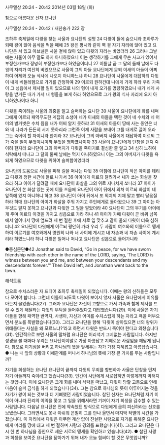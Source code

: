 사무엘상 20:24 - 20:42 
2014년 03월 18일 (화)

참으로 아름다운 신자 요나단



사무엘상 20:24 - 20:42 / 새찬송가 222 장


초하루 축제일에 다윗을 찾는 사울과 요나단의 설명
24 다윗이 들에 숨으니라 초하루가 되매 왕이 앉아 음식을 먹을 때에 25 왕은 평시와 같이 벽 곁 자기 자리에 앉아 있고 요나단은 서 있고 아브넬은 사울 곁에 앉아 있고 다윗의 자리는 비었더라 26 그러나 그날에는 사울이 아무 말도 하지 아니하였으니 이는 생각하기를 그에게 무슨 사고가 있어서 부정한가보다 정녕히 부정한가보다 하였음이더니 27 이튿날 곧 그 달의 둘째 날에도 다윗의 자리가 여전히 비었으므로 사울이 그의 아들 요나단에게 묻되 이새의 아들이 어찌하여 어제와 오늘 식사에 나오지 아니하느냐 하니 28 요나단이 사울에게 대답하되 다윗이 내게 베들레헴으로 가기를 간청하여 29 이르되 원하건대 나에게 가게 하라 우리 가족이 그 성읍에서 제사할 일이 있으므로 나의 형이 내게 오기를 명령하였으니 내가 네게 사랑을 받거든 내가 가서 내 형들을 보게 하라 하였으므로 그가 왕의 식사 자리에 오지 아니하였나이다 하니 

다윗을 죽이려는 사울의 의중을 알고 슬퍼하는 요나단
30 사울이 요나단에게 화를 내며 그에게 이르되 패역무도한 계집의 소생아 네가 이새의 아들을 택한 것이 네 수치와 네 어미의 벌거벗은 수치 됨을 내가 어찌 알지 못하랴 31 이새의 아들이 땅에 사는 동안은 너와 네 나라가 든든히 서지 못하리라 그런즉 이제 사람을 보내어 그를 내게로 끌어 오라 그는 죽어야 할 자이니라 한지라 32 요나단이 그의 아버지 사울에게 대답하여 이르되 그가 죽을 일이 무엇이니이까 무엇을 행하였나이까 33 사울이 요나단에게 단창을 던져 죽이려 한지라 요나단이 그의 아버지가 다윗을 죽이기로 결심한 줄 알고 34 심히 노하여 식탁에서 떠나고 그 달의 둘째 날에는 먹지 아니하였으니 이는 그의 아버지가 다윗을 욕되게 하였으므로 다윗을 위하여 슬퍼함이었더라  

요나단의 도움으로 사울을 피해 길을 떠나는 다윗
35 아침에 요나단이 작은 아이를 데리고 다윗과 정한 시간에 들로 나가서 36 아이에게 이르되 달려가서 내가 쏘는 화살을 찾으라 하고 아이가 달려갈 때에 요나단이 화살을 그의 위로 지나치게 쏘니라 37 아이가 요나단이 쏜 화살 있는 곳에 이를 즈음에 요나단이 아이 뒤에서 외쳐 이르되 화살이 네 앞쪽에 있지 아니하냐 하고 38 요나단이 아이 뒤에서 또 외치되 지체 말고 빨리 달음질하라 하매 요나단의 아이가 화살을 주워 가지고 주인에게로 돌아왔으나 39 그 아이는 아무것도 알지 못하고 요나단과 다윗만 그 일을 알았더라 40 요나단이 그의 무기를 아이에게 주며 이르되 이것을 가지고 성읍으로 가라 하니 41 아이가 가매 다윗이 곧 바위 남쪽에서 일어나서 땅에 엎드려 세 번 절한 후에 서로 입 맞추고 같이 울되 다윗이 더욱 심하더니 42 요나단이 다윗에게 이르되 평안히 가라 우리 두 사람이 여호와의 이름으로 맹세하여 이르기를 여호와께서 영원히 나와 너 사이에 계시고 내 자손과 네 자손 사이에 계시리라 하였느니라 하니 다윗은 일어나 떠나고 요나단은 성읍으로 들어가니라 



●중심문단●42 Jonathan said to David, “Go in peace, for we have sworn friendship with each other in the name of the LORD, saying, ‘The LORD is witness between you and me, and between your descendants and my descendants forever.’” Then David left, and Jonathan went back to the town.

해석도움





참으로 수치스러운 자 
드디어 초하루 축제일이 되었습니다. 이때는 왕의 신하들은 모두 다 모여야 합니다. 그런데 이틀이 되도록 다윗이 보이지 않자 사울은 요나단에게 이유를 아는지 물었습니다(27). 그러자 요나단은 자신이 고향으로 가서 가족과 함께 제사를 드릴 수 있게 해달라는 다윗의 부탁을 들어주었다고 대답했습니다(29). 이에 사울은 자기 아들을 향해 패역한 반역자, 사생아, 자신과 어미를 수치스럽게 하는 자라고 욕을 퍼부으면서 분노를 폭발했습니다(30). 그리고 요나단을 향해 ‘다윗이 살아있으면 너의 왕위가 위태롭다는 사실을 왜 모르느냐?’라고 하면서 다윗은 반드시 죽어야 한다고 외쳤습니다(31). 인간적으로 보면 사울의 말처럼 요나단은 어리석기 그지없는 사람입니다. 하지만 성경을 볼 때마다 우리는 요나단이야말로 가장 아름답고 지혜로운 사람임을 깨닫게 됩니다. 참으로 이기심을 버리고 하나님의 뜻을 앞세우는 자가 가장 지혜롭고 아름답습니다. 
● 나는 내 앞의 상황과 이해관계를 떠나서 하나님의 뜻에 가장 큰 가치를 두는 사람입니까?

자기를 희생하는 요나단 
요나단이 끝까지 다윗의 무죄를 항변하자 사울은 단창을 던져 자기 아들까지 죽이려고 했습니다(33). 인간이 사탄에게 사로잡히면 이렇게까지 악해지는 것입니다. 이에 요나단은 크게 화를 내며 식탁을 떠났고, 다윗이 당할 고통으로 인해 마음이 슬퍼 금식을 하게 되었습니다(34). 그는 참으로 하나님의 뜻이 이루어지는 것을 자기가 왕이 되는 것보다 더 기뻐했던 사람이었습니다. 참된 신자는 요나단처럼 자기 이익이 아니라 진리의 이익을 쫓고 그 일을 위해서라면 기꺼이 자기 희생을 감수할 수 있는 사람입니다. 다음날 요나단은 전에 약속했던 방식으로 다윗에게 급히 피신하라는 신호를 보냈습니다. 그러면서도 못내 아쉬워 은밀히 그를 만나 울면서 마지막 작별의 시간을 가졌습니다. 이 자리에서 다윗은 아무런 계산 없이 진실한 사랑으로 자기를 위해준 요나단에게 머리를 땅에 대고 세 번 절하며 사랑과 경의를 표했습니다(41). 그리고 요나단은 다시 한 번 하나님을 증인으로 세운 서로의 맹세를 확인하고 있습니다(42). 
● 참된 사랑과 희생을 보여준 요나단을 닮아가기 위해 내가 오늘 힘써야 할 것은 무엇입니까?